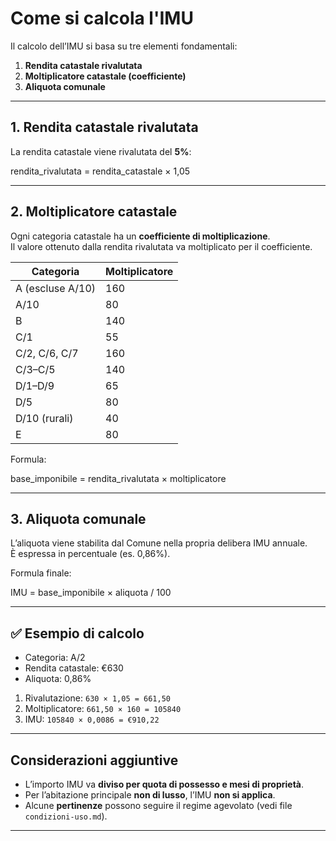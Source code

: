 # Come si calcola l'IMU

Il calcolo dell’IMU si basa su tre elementi fondamentali:

1. **Rendita catastale rivalutata**
2. **Moltiplicatore catastale (coefficiente)**
3. **Aliquota comunale**

---

## 1. Rendita catastale rivalutata

La rendita catastale viene rivalutata del **5%**:

rendita_rivalutata = rendita_catastale × 1,05

---

## 2. Moltiplicatore catastale

Ogni categoria catastale ha un **coefficiente di moltiplicazione**.  
Il valore ottenuto dalla rendita rivalutata va moltiplicato per il coefficiente.

| Categoria       | Moltiplicatore |
|----------------|----------------|
| A (escluse A/10) | 160           |
| A/10           | 80             |
| B              | 140            |
| C/1            | 55             |
| C/2, C/6, C/7  | 160            |
| C/3–C/5        | 140            |
| D/1–D/9        | 65             |
| D/5            | 80             |
| D/10 (rurali)  | 40             |
| E              | 80             |

Formula:

base_imponibile = rendita_rivalutata × moltiplicatore

---

## 3. Aliquota comunale

L’aliquota viene stabilita dal Comune nella propria delibera IMU annuale.  
È espressa in percentuale (es. 0,86%).

Formula finale:

IMU = base_imponibile × aliquota / 100

---

## ✅ Esempio di calcolo

- Categoria: A/2  
- Rendita catastale: €630  
- Aliquota: 0,86%

1. Rivalutazione: `630 × 1,05 = 661,50`  
2. Moltiplicatore: `661,50 × 160 = 105840`  
3. IMU: `105840 × 0,0086 = €910,22`

---

## Considerazioni aggiuntive

- L’importo IMU va **diviso per quota di possesso e mesi di proprietà**.
- Per l’abitazione principale **non di lusso**, l’IMU **non si applica**.
- Alcune **pertinenze** possono seguire il regime agevolato (vedi file `condizioni-uso.md`).

---




